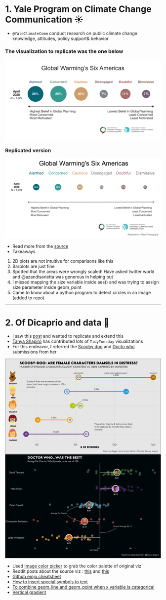 # 1. Yale Program on Climate Change Communication :sunny:
- `@YaleClimateComm` conduct research on public climate change knowledge, attitudes, policy support& behavior

### The visualization to replicate was the one below
![Original](https://raw.githubusercontent.com/rahulvenugopal/ReplicateViz/main/Climate%20change%20communication/images/Global%20warming.png)
### Replicated version
![](https://raw.githubusercontent.com/rahulvenugopal/ReplicateViz/main/Climate%20change%20communication/images/Global%20warming%20replication.png)

- Read more from the [source](https://climatecommunication.yale.edu/publications/climate-change-in-the-american-mind-september-2021/)
- Takeaways
1. 2D plots are not intuitive for comparisons like this
2. Barplots are just fine
3. Spotted that the areas were wrongly scaled! Have asked twitter world and @azandisarietta was generous in helping out
4. I missed mapping the size variable inside aes() and was trying to assign size parameter inside geom_point
5. Came to know about a python program to detect circles in an image (added to repo)
---

# 2. Of Dicaprio and data :ship:

- I saw this [post](https://twitter.com/dollarsanddata/status/1564743654450806792) and wanted to replicate and extend this
- [Tanya Shapiro](https://twitter.com/tanya_shapiro) has contributed lots of `TidyTuesday` visualizations
- For this endeavor, I referred the [Scooby doo](https://github.com/tashapiro/TidyTuesday/blob/1e046eda48ec5111fb163c393758a9b2497794ce/2021/W29/scooby-doo.R) and [Docto who](https://github.com/tashapiro/TidyTuesday/tree/master/2021/W48) submissions from her

![](https://raw.githubusercontent.com/rahulvenugopal/ReplicateViz/main/Of%20Dicaprio%20and%20data/images/scooby-doo.jpeg) ![](https://raw.githubusercontent.com/rahulvenugopal/ReplicateViz/main/Of%20Dicaprio%20and%20data/images/doctor_who_chart.png)
- Used [Image color picker](https://imagecolorpicker.com/) to grab the color palette of original viz
- Reddit posts about the source viz : [this](https://www.reddit.com/r/dataisbeautiful/comments/elc8yg/leonardo_dicaprio_refuses_to_date_a_woman_his_age/) and [this](https://www.reddit.com/r/dataisbeautiful/comments/azjti7/leonardo_dicaprio_refuses_to_date_a_woman_over_25/)
- [Github emjo cheatsheet](https://github.com/ikatyang/emoji-cheat-sheet/blob/master/README.md)
- [How to insert special symbols to text](https://www.rdocumentation.org/packages/ggtext/versions/0.1.1/topics/element_textbox)
- [To combine geom_line and geom_point when x variable is categorical](https://stackoverflow.com/questions/35209157/ggplot-line-plot-for-discrete-x-axis)
- [Vertical gradient](https://stackoverflow.com/questions/70602516/gradient-colour-fill-a-barplot-in-ggplot2)